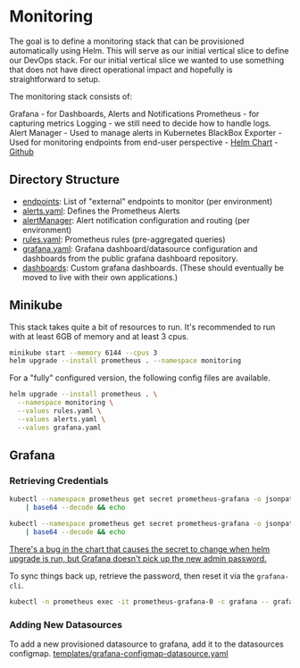 # Monitoring

The goal is to define a monitoring stack that can be provisioned automatically using Helm. This will serve as our initial vertical slice to define our DevOps stack. For our initial vertical slice we wanted to use something that does not have direct operational impact and hopefully is straightforward to setup.

The monitoring stack consists of:

Grafana - for Dashboards, Alerts and Notifications
Prometheus - for capturing metrics
Logging - we still need to decide how to handle logs.
Alert Manager - Used to manage alerts in Kubernetes
BlackBox Exporter - Used for monitoring endpoints from end-user perspective
    - [Helm Chart](https://github.com/helm/charts/tree/master/stable/prometheus-blackbox-exporter)
    - [Github](https://github.com/prometheus/blackbox_exporter)

## Directory Structure

- [endpoints](endpoints/): List of "external" endpoints to monitor (per environment)
- [alerts.yaml](alerts.yaml): Defines the Prometheus Alerts
- [alertManager](alertManager/): Alert notification configuration and routing (per environment)
- [rules.yaml](rules.yaml): Prometheus rules (pre-aggregated queries)
- [grafana.yaml](grafana.yaml): Grafana dashboard/datasource configuration and dashboards from the public grafana dashboard repository.
- [dashboards](dashboards/): Custom grafana dashboards. (These should eventually be moved to live with their own applications.)

## Minikube

This stack takes quite a bit of resources to run.
It's recommended to run with at least 6GB of memory and at least 3 cpus.

```bash
minikube start --memory 6144 --cpus 3
helm upgrade --install prometheus . --namespace monitoring
```

For a "fully" configured version, the following config files are available.

```bash
helm upgrade --install prometheus . \
  --namespace monitoring \
  --values rules.yaml \
  --values alerts.yaml \
  --values grafana.yaml
```

## Grafana

### Retrieving Credentials

```bash
kubectl --namespace prometheus get secret prometheus-grafana -o jsonpath='{.data.admin-user}' \
    | base64 --decode && echo

kubectl --namespace prometheus get secret prometheus-grafana -o jsonpath='{.data.admin-password}' \
    | base64 --decode && echo
```

[There's a bug in the chart that causes the secret to change when helm upgrade is run, but Grafana doesn't pick up the new admin password.](https://github.com/helm/charts/issues/5167)

To sync things back up, retrieve the password, then reset it via the `grafana-cli`.

```bash
kubectl -n prometheus exec -it prometheus-grafana-0 -c grafana -- grafana-cli admin reset-admin-password --homepath /usr/share/grafana {password}
```

### Adding New Datasources

To add a new provisioned datasource to grafana, add it to the datasources configmap.
[templates/grafana-configmap-datasource.yaml](templates/grafana-configmap-datasource.yaml)